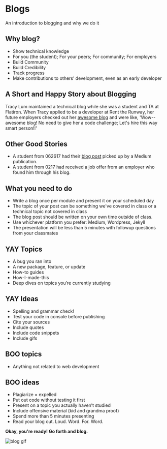 # Blogs

An introduction to blogging and why we do it

## Why blog?
 - Show technical knowledge
 - For you (the student); For your peers; For community; For employers
 - Build Community
 - Build Credibility
 - Track progress
 - Make contributions to others’ development, even as an early developer
 
 ## A Short and Happy Story about Blogging
 
 Tracy Lum maintained a technical blog while she was a student and TA at Flatiron. When Tracy applied to be a developer at Rent the Runway, her future employers checked out her <a href="http://talum.github.io/">awesome blog</a> and were like, 'Wow--awesome blog! No need to give her a code challenge; Let's hire this way smart person!!'
 
 ## Other Good Stories
 
  - A student from 062617 had their <a href="https://codeburst.io/bottom-of-the-barrel-8ef73eff00f0">blog post</a> picked up by a Medium publication.
  - A student from 0217 had received a job offer from an employer who found him through his blog.  
  
 ## What you need to do
 - Write a blog once per module and present it on your scheduled day
 - The topic of your post can be something we've covered in class or a technical topic not covered in class
 - The blog post should be written on your own time outside of class. 
 - Use whichever platform you prefer: Medium, Wordpress, Jekyll
 - The presentation will be less than 5 minutes with followup questions from your classmates
 
 ## YAY Topics
 - A bug you ran into
 - A new package, feature, or update 
 - How-to guides
 - How-I-made-this 
 - Deep dives on topics you’re currently studying

## YAY Ideas
 - Spelling and grammar check!
 - Test your code in console before publishing
 - Cite your sources
 - Include quotes
 - Include code snippets
 - Include gifs
 
## BOO topics
 - Anything not related to web development

## BOO ideas
 - Plagiarize = expelled
 - Put out code without testing it first
 - Present on a topic you actually haven’t studied
 - Include offensive material (kid and grandma proof)
 - Spend more than 5 minutes presenting
 - Read your blog out. Loud. Word. For. Word.
 
 **Okay, you're ready! Go forth and blog.**

![blog gif](https://media.giphy.com/media/xpxtdcSjOIUSI/giphy.gif)




